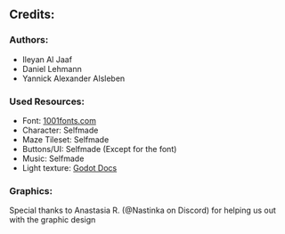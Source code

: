 ## Credits:

### Authors:
- Ileyan Al Jaaf
- Daniel Lehmann
- Yannick Alexander Alsleben

### Used Resources:
- Font: [1001fonts.com][1]
- Character: Selfmade
- Maze Tileset: Selfmade
- Buttons/UI: Selfmade (Except for the font)
- Music: Selfmade
- Light texture: [Godot Docs][2]

### Graphics:
Special thanks to Anastasia R. (@Nastinka on Discord) for helping us out with the graphic design

[1]: https://www.1001fonts.com/mix-bit-font-font.html
[2]: https://docs.godotengine.org/en/stable/tutorials/2d/2d_lights_and_shadows.html

